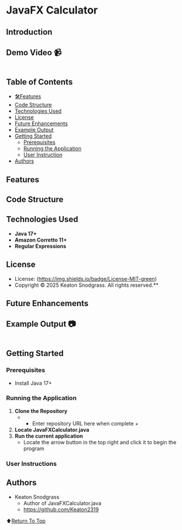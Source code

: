 # JavaFX Calculator

## Introduction


## Demo Video :video_camera:

<div align="center">
  <kbd>
    <img  />
  </kbd>
</div>

## Table of Contents
- [🛠️Features](#features)
- [Code Structure](#code-structure)
- [Technologies Used](#technologies-used)
- [License](#license)
- [Future Enhancements](#future-enhancements)
- [Example Output](#example-output)
- [Getting Started](#getting-started)
     - [Prerequisites](#prerequisites)
     - [Running the Application](#running-the-application)
     - [User Instruction](#user-instructions)
- [Authors](#authors)

## Features


## Code Structure



## Technologies Used
- **Java 17+**
- **Amazon Corretto 11+**
- **Regular Expressions**
  
## License
- License: (https://img.shields.io/badge/License-MIT-green)
- Copyright &copy; 2025 Keaton Snodgrass. All rights reserved.**

## Future Enhancements


## Example Output :camera:

<div align="center">
  <kbd>
    <img >
  </kbd>
</div>

## Getting Started

### Prerequisites
- Install Java 17+

### Running the Application
1. **Clone the Repository**
     - + Enter repository URL here when complete +
2. **Locate JavaFXCalculator.java**
3. **Run the current application**
     - Locate the arrow button in the top right and click it to begin the program

### User Instructions

## Authors
- Keaton Snodgrass
     - Author of JavaFXCalculator.java
     - https://github.com/Keaton2319


:arrow_up:[Return To Top](#javafx-calculator)
